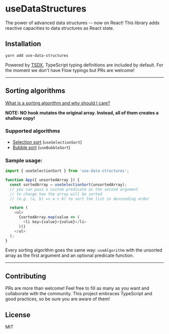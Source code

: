 # useDataStructures

The power of advanced data structures -- now on React!
This library adds reactive capacities to data structures as React state.

## Installation

`yarn add use-data-structures`

Powered by [TSDX](https://github.com/jaredpalmer/tsdx), TypeScript typing definitions are included by default.
For the moment we don't have Flow typings but PRs are welcome!

---

## Sorting algorithms

[What is a sorting algorithm and why should I care?](https://en.wikipedia.org/wiki/Sorting_algorithm)

**NOTE: NO hook mutates the original array. Instead, all of them creates a shallow copy!**

### Supported algorithms

- [Selection sort](https://www.geeksforgeeks.org/selection-sort/) (`useSelectionSort`)
- [Bubble sort](https://www.geeksforgeeks.org/bubble-sort/) (`useBubbleSort`)

### Sample usage:

```js
import { useSelectionSort } from 'use-data-structures';

function App({ unsortedArray }) {
  const sortedArray = useSelectionSort(unsortedArray);
  // you can pass a custom predicate as the second argument
  // to change how the array will be sorted
  // (e.g. (a, b) => a > b) to sort the list in descending order

  return (
    <ul>
      {sortedArray.map(value => (
        <li key={value}>{value}</li>
      ))}
    </ul>
  );
}
```

Every sorting algorithm goes the same way: `useAlgorithm` with the unsorted array as the first argument and an optional predicate function.

---

## Contributing

PRs are more than welcome! Feel free to fill as many as you want and collaborate with the community.
This project embraces TypeScript and good practices, so be sure you are aware of them!

## License

MIT

